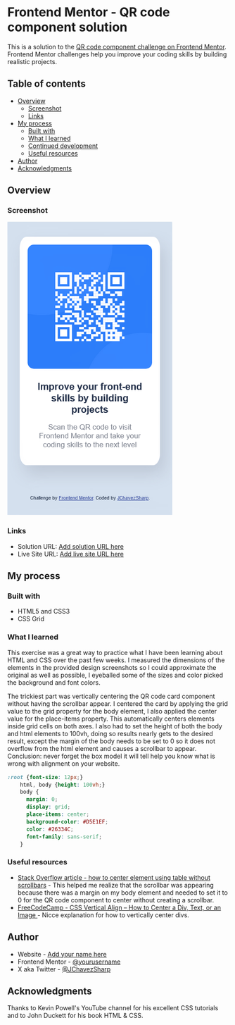 # Frontend Mentor - QR code component solution

This is a solution to the [QR code component challenge on Frontend Mentor](https://www.frontendmentor.io/challenges/qr-code-component-iux_sIO_H). Frontend Mentor challenges help you improve your coding skills by building realistic projects. 

## Table of contents

- [Overview](#overview)
  - [Screenshot](#screenshot)
  - [Links](#links)
- [My process](#my-process)
  - [Built with](#built-with)
  - [What I learned](#what-i-learned)
  - [Continued development](#continued-development)
  - [Useful resources](#useful-resources)
- [Author](#author)
- [Acknowledgments](#acknowledgments)

## Overview

### Screenshot

![Screenshot of QR code component](./screenshot.png)


### Links

- Solution URL: [Add solution URL here](https://your-solution-url.com)
- Live Site URL: [Add live site URL here](https://your-live-site-url.com)

## My process

### Built with
- HTML5 and CSS3
- CSS Grid

### What I learned

This exercise was a great way to practice what I have been learning about HTML and CSS over the past few weeks. I measured the dimensions of the elements in the provided design screenshots so I could approximate the original as well as possible, I eyeballed some of the sizes and color picked the background and font colors.

The trickiest part was vertically centering the QR code card component without having the scrollbar appear. I centered the card by applying the grid value to the grid property for the body element, I also applied the center value for the place-items property. This automatically centers elements inside grid cells on both axes. I also had to set the height of both the body and html elements to 100vh, doing so results nearly gets to the desired result, except the margin of the body needs to be set to 0 so it does not overflow from the html element and causes a scrollbar to appear. Conclusion: never forget the box model it will tell help you know what is wrong with alignment on your website.  


```css
:root {font-size: 12px;}
    html, body {height: 100vh;}
    body {
      margin: 0;
      display: grid;
      place-items: center;
      background-color: #D5E1EF;
      color: #26334C;
      font-family: sans-serif;
    }
```

### Useful resources

- [Stack Overflow article - how to center element using table without scrollbars](https://stackoverflow.com/questions/53969739/how-to-center-element-using-tables-without-scrollbars) - This helped me realize that the scrollbar was appearing because there was a margin on my body element and needed to set it to 0 for the QR code component to center without creating a scrollbar.
- [FreeCodeCamp - CSS Vertical Align – How to Center a Div, Text, or an Image  ](https://www.freecodecamp.org/news/css-vertical-align-how-to-center-a-div-text-or-an-image-example-code/) - Nicce explanation for how to vertically center divs.


## Author

- Website - [Add your name here](https://www.your-site.com)
- Frontend Mentor - [@yourusername](https://www.frontendmentor.io/profile/yourusername)
- X aka Twitter - [@JChavezSharp](https://twitter.com/JChavezSharp)


## Acknowledgments

Thanks to Kevin Powell's YouTube channel for his excellent CSS tutorials and to John Duckett for his book HTML & CSS.



